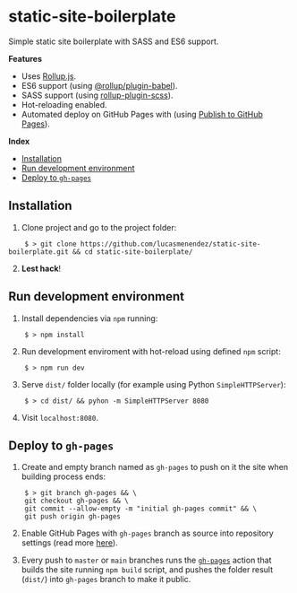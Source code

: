 # static-site-boilerplate
Simple static site boilerplate with SASS and ES6 support.

**Features**
- Uses [Rollup.js](https://rollupjs.org/guide/en/).
- ES6 support (using [@rollup/plugin-babel](https://github.com/rollup/plugins/tree/master/packages/babel)).
- SASS support (using [rollup-plugin-scss](https://github.com/differui/rollup-plugin-sass)).
- Hot-reloading enabled.
- Automated deploy on GitHub Pages with (using [Publish to GitHub Pages](https://github.com/marketplace/actions/publish-to-github-pages)).

**Index**

* [Installation](#installation)
* [Run development environment](#run-development-environment)
* [Deploy to `gh-pages`](#deploy-to-gh-pages)

## Installation

1. Clone project and go to the project folder:

```
    $ > git clone https://github.com/lucasmenendez/static-site-boilerplate.git && cd static-site-boilerplate/
```

2. **Lest hack**!

## Run development environment

1. Install dependencies via `npm` running:  
```
    $ > npm install
```

2. Run development enviroment with hot-reload using defined `npm` script:

```
    $ > npm run dev
```

3. Serve `dist/` folder locally (for example using Python `SimpleHTTPServer`):
```
    $ > cd dist/ && pyhon -m SimpleHTTPServer 8080
```

4. Visit `localhost:8080`.

## Deploy to `gh-pages`

1. Create and empty branch named as `gh-pages` to push on it the site when building process ends:

```
    $ > git branch gh-pages && \ 
    git checkout gh-pages && \
    git commit --allow-empty -m "initial gh-pages commit" && \
    git push origin gh-pages
```

2. Enable GitHub Pages with `gh-pages` branch as source into repository settings (read more [here](https://docs.github.com/en/free-pro-team@latest/github/working-with-github-pages/about-github-pages#publishing-sources-for-github-pages-sites)).

3. Every push to `master` or `main` branches runs the [`gh-pages`]('.github/workflows/gh-pages.yml') action that builds the site running `npm build` script, and pushes the folder result (`dist/`) into `gh-pages` branch to make it public.
